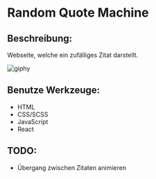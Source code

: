 # Random Quote Machine
## Beschreibung:
Webseite, welche ein zufälliges Zitat darstellt.

![giphy](https://user-images.githubusercontent.com/117094162/211635850-5b29aedb-6b1f-4e34-875c-6ffb33672e38.gif)

## Benutze Werkzeuge:
- HTML
- CSS/SCSS
- JavaScript
- React


## TODO:
- Übergang zwischen Zitaten animieren

